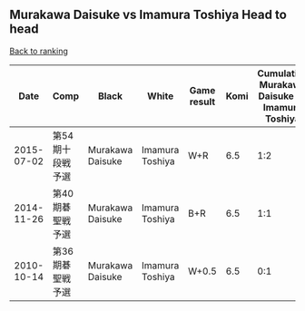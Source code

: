 ## Murakawa Daisuke vs Imamura Toshiya Head to head

[Back to ranking](../../index.md)




| **Date** | **Comp** | **Black** | **White** | **Game result** | **Komi** | **Cumulative Murakawa Daisuke vs Imamura Toshiya** | **Murakawa Daisuke streak** | **Imamura Toshiya streak** | 
| --- | --- | --- | --- | --- | --- | --- | --- | --- |
| 2015-07-02 | 第54期十段戦予選 | Murakawa Daisuke | Imamura Toshiya | W+R | 6.5 | 1:2 | 0 | 1 | 
| 2014-11-26 | 第40期碁聖戦予選 | Murakawa Daisuke | Imamura Toshiya | B+R | 6.5 | 1:1 | 1 | 0 | 
| 2010-10-14 | 第36期碁聖戦予選 | Murakawa Daisuke | Imamura Toshiya | W+0.5 | 6.5 | 0:1 | 0 | 1 |




